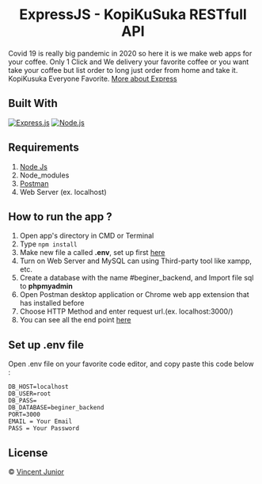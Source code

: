 <h1 align="center">ExpressJS - KopiKuSuka RESTfull API</h1>

Covid 19 is really big pandemic in 2020 so here it is we make web apps for your coffee.
Only 1 Click and We delivery your favorite coffee or you want take your coffee but list order to long just order from home and take it.
KopiKusuka Everyone Favorite. [More about Express](https://en.wikipedia.org/wiki/Express.js)

## Built With

[![Express.js](https://img.shields.io/badge/Express.js-4.x-orange.svg?style=rounded-square)](https://expressjs.com/en/starter/installing.html)
[![Node.js](https://img.shields.io/badge/Node.js-v.12.13-green.svg?style=rounded-square)](https://nodejs.org/)

## Requirements

1. <a href="https://nodejs.org/en/download/">Node Js</a>
2. Node_modules
3. <a href="https://www.getpostman.com/">Postman</a>
4. Web Server (ex. localhost)

## How to run the app ?

1. Open app's directory in CMD or Terminal
2. Type `npm install`
3. Make new file a called **.env**, set up first [here](#set-up-env-file)
4. Turn on Web Server and MySQL can using Third-party tool like xampp, etc.
5. Create a database with the name #beginer_backend, and Import file sql to **phpmyadmin**
6. Open Postman desktop application or Chrome web app extension that has installed before
7. Choose HTTP Method and enter request url.(ex. localhost:3000/)
8. You can see all the end point [here](https://documenter.getpostman.com/view/10116394/TVsoGAGH)

## Set up .env file

Open .env file on your favorite code editor, and copy paste this code below :

```
DB_HOST=localhost
DB_USER=root
DB_PASS=
DB_DATABASE=beginer_backend
PORT=3000
EMAIL = Your Email
PASS = Your Password
```

## License

© [Vincent Junior](https://github.com/vincentJunior1/)
